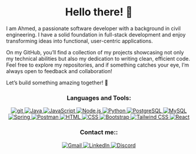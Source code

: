 <h1 align="center">Hello there! 👋</h1>

I am Ahmed, a passionate software developer with a background in civil engineering. I have a solid foundation in full-stack development and enjoy transforming ideas into functional, user-centric applications.
   
On my GitHub, you’ll find a collection of my projects showcasing not only my technical abilities but also my dedication to writing clean, efficient code. Feel free to explore my repositories, and if something catches your eye, I’m always open to feedback and       collaboration!
   
Let’s build something amazing together! 🚀

<h3 align="center">Languages and Tools:</h3>

<p align="center">
   <a href="https://git-scm.com/" target="_blank" rel="noreferrer">
    <img src="https://go-skill-icons.vercel.app/api/icons?i=git" alt="git" title="git" />
   </a>
   <a href="https://www.oracle.com/java/" target="_blank" rel="noreferrer">
    <img src="https://go-skill-icons.vercel.app/api/icons?i=java" alt="Java" title="Java" />
   </a>
  <a href="https://developer.mozilla.org/en-US/docs/Web/JavaScript" target="_blank" rel="noreferrer">
    <img src="https://go-skill-icons.vercel.app/api/icons?i=javascript" alt="JavaScript" title="JavaScript" />
  </a>
   <a href="https://nodejs.org/" target="_blank" rel="noreferrer">
    <img src="https://go-skill-icons.vercel.app/api/icons?i=nodejs" alt="Node.js" title="Node.js" />
  </a>
  <a href="https://www.python.org/" target="_blank" rel="noreferrer">
    <img src="https://go-skill-icons.vercel.app/api/icons?i=python" alt="Python" title="Python" />
  </a>
  <a href="https://www.postgresql.org/" target="_blank" rel="noreferrer">
    <img src="https://go-skill-icons.vercel.app/api/icons?i=postgresql" alt="PostgreSQL" title="PostgreSQL" />
  </a>
  <a href="https://www.mysql.com/" target="_blank" rel="noreferrer">
    <img src="https://go-skill-icons.vercel.app/api/icons?i=mysql" alt="MySQL" title="MySQL" />
  </a>
  <a href="https://spring.io/" target="_blank" rel="noreferrer">
    <img src="https://go-skill-icons.vercel.app/api/icons?i=spring" alt="Spring" title="Spring" />
  </a>
   <a href="https://www.postman.com/" target="_blank" rel="noreferrer">
    <img src="https://go-skill-icons.vercel.app/api/icons?i=postman" alt="Postman" title="Postman" />
  </a>
  <a href="https://html5.org/" target="_blank" rel="noreferrer">
    <img src="https://go-skill-icons.vercel.app/api/icons?i=html" alt="HTML" title="HTML" />
  </a>
  <a href="https://www.w3.org/Style/CSS/Overview.en.html" target="_blank" rel="noreferrer">
    <img src="https://go-skill-icons.vercel.app/api/icons?i=css" alt="CSS" title="CSS" />
  </a>
   <a href="https://getbootstrap.com/" target="_blank" rel="noreferrer">
    <img src="https://go-skill-icons.vercel.app/api/icons?i=bootstrap" alt="Bootstrap" title="Bootstrap" />
  </a>
  <a href="https://tailwindcss.com/" target="_blank" rel="noreferrer">
    <img src="https://go-skill-icons.vercel.app/api/icons?i=tailwindcss" alt="Tailwind CSS" title="Tailwind CSS" />
  </a>
  <a href="https://tr.react.dev/" target="_blank" rel="noreferrer">
    <img src="https://go-skill-icons.vercel.app/api/icons?i=react" alt="React" title="React" />
  </a>
</p>

<h3 align="center">Contact me::</h3>

<p align="center">
   <a href="mailto:m.ahmddogan@gmail.com" target="_blank" rel="noreferrer">
    <img src="https://go-skill-icons.vercel.app/api/icons?i=gmail" alt="Gmail" title="Gmail" />
  </a>
  <a href="https://www.linkedin.com/in/muhammed-ahmed-dogan/" target="_blank" rel="noreferrer">
    <img src="https://go-skill-icons.vercel.app/api/icons?i=linkedin" alt="LinkedIn" title="LinkedIn" />
  </a>
   <a href="https://discordapp.com/users/663919543080452136" target="_blank" rel="noreferrer">
    <img src="https://go-skill-icons.vercel.app/api/icons?i=discord" alt="Discord" title="Discord" />
  </a>
</p>
